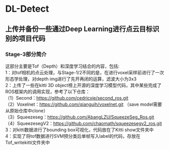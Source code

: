# DL-Detect
## 上传并备份一些通过Deep Learning进行点云目标识别的项目代码
### Stage-3部分简介
这部分主要是Tof（Depth）和深度学习结合的内容，包括:<br>
1：对tof相机的点云处理，与Stage-1/2不同的是，在进行voxel采样前进行了一次形态学处理，对depth img进行了先开再闭的运算，滤波大小为3x3<br>
2：上传了一些在kitti 3D object榜上开源的深度学习模型代码，其中某些完成了ROS框架内的调用实现，参考了以下仓库：<br>
（1）Second：https://github.com/cedricxie/second_ros.git<br>
（2）Voxelnet：https://github.com/qianguih/voxelnet.git （save model需要从原始仓库中clone）<br>
（3）Squeezeseg：https://github.com/AbangLZU/SqueezeSeg_Ros.git<br>
（4）SqueezesegV2：https://github.com/chaomath/squeezesegv2_ros.git<br>
3：对kitti数据进行了bounding box可视化，代码放在了Kitti show文件夹中<br>
4：实现了将tof数据进行SVM预分类后单帧写入label的代码，存放在Tof_writekitti文件夹中<br>
